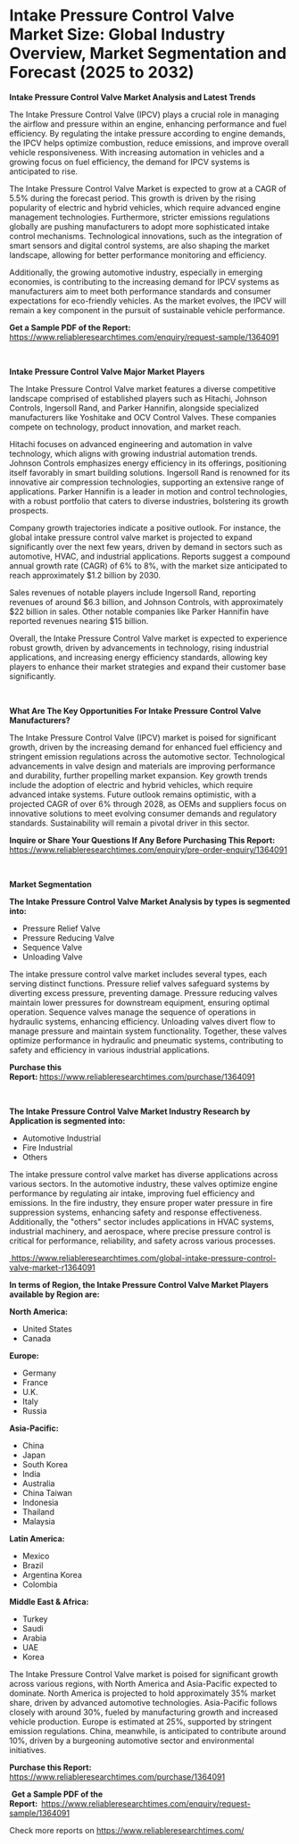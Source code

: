 <p><h1>Intake Pressure Control Valve Market Size: Global Industry Overview, Market Segmentation and Forecast (2025 to 2032)</h1></p><p><strong>Intake Pressure Control Valve Market Analysis and Latest Trends</strong></p>
<p><p>The Intake Pressure Control Valve (IPCV) plays a crucial role in managing the airflow and pressure within an engine, enhancing performance and fuel efficiency. By regulating the intake pressure according to engine demands, the IPCV helps optimize combustion, reduce emissions, and improve overall vehicle responsiveness. With increasing automation in vehicles and a growing focus on fuel efficiency, the demand for IPCV systems is anticipated to rise.</p><p>The Intake Pressure Control Valve Market is expected to grow at a CAGR of 5.5% during the forecast period. This growth is driven by the rising popularity of electric and hybrid vehicles, which require advanced engine management technologies. Furthermore, stricter emissions regulations globally are pushing manufacturers to adopt more sophisticated intake control mechanisms. Technological innovations, such as the integration of smart sensors and digital control systems, are also shaping the market landscape, allowing for better performance monitoring and efficiency.</p><p>Additionally, the growing automotive industry, especially in emerging economies, is contributing to the increasing demand for IPCV systems as manufacturers aim to meet both performance standards and consumer expectations for eco-friendly vehicles. As the market evolves, the IPCV will remain a key component in the pursuit of sustainable vehicle performance.</p></p>
<p><strong>Get a Sample PDF of the Report:&nbsp;</strong> <a href="https://www.reliableresearchtimes.com/enquiry/request-sample/1364091?utm_campaign=2891&utm_medium=2&utm_source=Github&utm_content=ia&utm_term=28022025&utm_id=intake-pressure-control-valve">https://www.reliableresearchtimes.com/enquiry/request-sample/1364091</a></p>
<p>&nbsp;</p>
<p><strong>Intake Pressure Control Valve Major Market Players</strong></p>
<p><p>The Intake Pressure Control Valve market features a diverse competitive landscape comprised of established players such as Hitachi, Johnson Controls, Ingersoll Rand, and Parker Hannifin, alongside specialized manufacturers like Yoshitake and OCV Control Valves. These companies compete on technology, product innovation, and market reach.</p><p>Hitachi focuses on advanced engineering and automation in valve technology, which aligns with growing industrial automation trends. Johnson Controls emphasizes energy efficiency in its offerings, positioning itself favorably in smart building solutions. Ingersoll Rand is renowned for its innovative air compression technologies, supporting an extensive range of applications. Parker Hannifin is a leader in motion and control technologies, with a robust portfolio that caters to diverse industries, bolstering its growth prospects.</p><p>Company growth trajectories indicate a positive outlook. For instance, the global intake pressure control valve market is projected to expand significantly over the next few years, driven by demand in sectors such as automotive, HVAC, and industrial applications. Reports suggest a compound annual growth rate (CAGR) of 6% to 8%, with the market size anticipated to reach approximately $1.2 billion by 2030.</p><p>Sales revenues of notable players include Ingersoll Rand, reporting revenues of around $6.3 billion, and Johnson Controls, with approximately $22 billion in sales. Other notable companies like Parker Hannifin have reported revenues nearing $15 billion.</p><p>Overall, the Intake Pressure Control Valve market is expected to experience robust growth, driven by advancements in technology, rising industrial applications, and increasing energy efficiency standards, allowing key players to enhance their market strategies and expand their customer base significantly.</p></p>
<p>&nbsp;</p>
<p><strong>What Are The Key Opportunities For Intake Pressure Control Valve Manufacturers?</strong></p>
<p><p>The Intake Pressure Control Valve (IPCV) market is poised for significant growth, driven by the increasing demand for enhanced fuel efficiency and stringent emission regulations across the automotive sector. Technological advancements in valve design and materials are improving performance and durability, further propelling market expansion. Key growth trends include the adoption of electric and hybrid vehicles, which require advanced intake systems. Future outlook remains optimistic, with a projected CAGR of over 6% through 2028, as OEMs and suppliers focus on innovative solutions to meet evolving consumer demands and regulatory standards. Sustainability will remain a pivotal driver in this sector.</p></p>
<p><strong>Inquire or Share Your Questions If Any Before Purchasing This Report:</strong> <a href="https://www.reliableresearchtimes.com/enquiry/pre-order-enquiry/1364091?utm_campaign=2891&utm_medium=2&utm_source=Github&utm_content=ia&utm_term=28022025&utm_id=intake-pressure-control-valve">https://www.reliableresearchtimes.com/enquiry/pre-order-enquiry/1364091</a></p>
<p>&nbsp;</p>
<p><strong>Market Segmentation</strong></p>
<p><strong>The Intake Pressure Control Valve Market Analysis by types is segmented into:</strong></p>
<p><ul><li>Pressure Relief Valve</li><li>Pressure Reducing Valve</li><li>Sequence Valve</li><li>Unloading Valve</li></ul></p>
<p><p>The intake pressure control valve market includes several types, each serving distinct functions. Pressure relief valves safeguard systems by diverting excess pressure, preventing damage. Pressure reducing valves maintain lower pressures for downstream equipment, ensuring optimal operation. Sequence valves manage the sequence of operations in hydraulic systems, enhancing efficiency. Unloading valves divert flow to manage pressure and maintain system functionality. Together, these valves optimize performance in hydraulic and pneumatic systems, contributing to safety and efficiency in various industrial applications.</p></p>
<p><strong>Purchase this Report:&nbsp;</strong><a href="https://www.reliableresearchtimes.com/purchase/1364091?utm_campaign=2891&utm_medium=2&utm_source=Github&utm_content=ia&utm_term=28022025&utm_id=intake-pressure-control-valve">https://www.reliableresearchtimes.com/purchase/1364091</a></p>
<p>&nbsp;</p>
<p><strong>The Intake Pressure Control Valve Market Industry Research by Application is segmented into:</strong></p>
<p><ul><li>Automotive Industrial</li><li>Fire Industrial</li><li>Others</li></ul></p>
<p><p>The intake pressure control valve market has diverse applications across various sectors. In the automotive industry, these valves optimize engine performance by regulating air intake, improving fuel efficiency and emissions. In the fire industry, they ensure proper water pressure in fire suppression systems, enhancing safety and response effectiveness. Additionally, the "others" sector includes applications in HVAC systems, industrial machinery, and aerospace, where precise pressure control is critical for performance, reliability, and safety across various processes.</p></p>
<p><a href="https://www.reliableresearchtimes.com/global-intake-pressure-control-valve-market-r1364091?utm_campaign=2891&utm_medium=2&utm_source=Github&utm_content=ia&utm_term=28022025&utm_id=intake-pressure-control-valve">&nbsp;https://www.reliableresearchtimes.com/global-intake-pressure-control-valve-market-r1364091</a></p>
<p><strong>In terms of Region, the Intake Pressure Control Valve Market Players available by Region are:</strong></p>
<p>
    <p> <strong> North America: </strong>
        <ul>
            <li>United States</li>
            <li>Canada</li>
        </ul>
        </p> 
    <p> <strong> Europe: </strong>
        <ul>
            <li>Germany</li>
            <li>France</li>
            <li>U.K.</li>
            <li>Italy</li>
            <li>Russia</li>
        </ul>
        </p> 
    <p> <strong> Asia-Pacific: </strong>
        <ul>
            <li>China</li>
            <li>Japan</li>
            <li>South Korea</li>
            <li>India</li>
            <li>Australia</li>
            <li>China Taiwan</li>
            <li>Indonesia</li>
            <li>Thailand</li>
            <li>Malaysia</li>
        </ul>
        </p> 
    <p> <strong> Latin America: </strong>
        <ul>
            <li>Mexico</li>
            <li>Brazil</li>
            <li>Argentina Korea</li>
            <li>Colombia</li>
        </ul>
        </p> 
    <p> <strong> Middle East & Africa: </strong>
        <ul>
            <li>Turkey</li>
            <li>Saudi</li>
            <li>Arabia</li>
            <li>UAE</li>
            <li>Korea</li>
        </ul>
    </p>
    </p>
<p><p>The Intake Pressure Control Valve market is poised for significant growth across various regions, with North America and Asia-Pacific expected to dominate. North America is projected to hold approximately 35% market share, driven by advanced automotive technologies. Asia-Pacific follows closely with around 30%, fueled by manufacturing growth and increased vehicle production. Europe is estimated at 25%, supported by stringent emission regulations. China, meanwhile, is anticipated to contribute around 10%, driven by a burgeoning automotive sector and environmental initiatives.</p></p>
<p><strong>Purchase this Report: </strong><a href="https://www.reliableresearchtimes.com/purchase/1364091?utm_campaign=2891&utm_medium=2&utm_source=Github&utm_content=ia&utm_term=28022025&utm_id=intake-pressure-control-valve">https://www.reliableresearchtimes.com/purchase/1364091</a></p>
<p>&nbsp;<strong>Get a Sample PDF of the Report:&nbsp;&nbsp;</strong><a href="https://www.reliableresearchtimes.com/enquiry/request-sample/1364091?utm_campaign=2891&utm_medium=2&utm_source=Github&utm_content=ia&utm_term=28022025&utm_id=intake-pressure-control-valve">https://www.reliableresearchtimes.com/enquiry/request-sample/1364091</a></p>
<p><strong></strong></p>
<p>Check more reports on <a href="https://www.reliableresearchtimes.com/?utm_campaign=2891&utm_medium=2&utm_source=Github&utm_content=ia&utm_term=28022025&utm_id=intake-pressure-control-valve">https://www.reliableresearchtimes.com/</a></p>